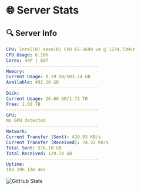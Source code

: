 # 🌐 Server Stats
## 🔍 Server Info
```yaml
CPU: Intel(R) Xeon(R) CPU E5-2699 v4 @ 1274.72MHz
CPU Usage: 6.10%
Cores: 44P | 88T
-----------------------------------
Memory:
Current Usage: 8.19 GB/503.74 GB
Available: 492.10 GB
-----------------------------------
Disk:
Current Usage: 26.68 GB/1.71 TB
Free: 1.60 TB
-----------------------------------
GPU:
No GPU detected
-----------------------------------
Network:
Current Transfer (Sent): 410.93 KB/s
Current Transfer (Received): 74.32 KB/s
Total Sent: 576.10 GB
Total Received: 129.74 GB
-----------------------------------
Uptime:
10d 19h 12m 46s
```
![GitHub Stats](https://img.shields.io/badge/Updated-2025-04-30_12:21:34-blue)